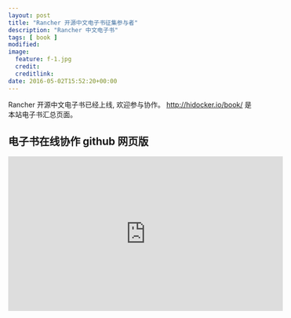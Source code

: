 ```yaml
---
layout: post
title: "Rancher 开源中文电子书征集参与者"
description: "Rancher 中文电子书"
tags: [ book ]
modified: 
image:
  feature: f-1.jpg
  credit: 
  creditlink: 
date: 2016-05-02T15:52:20+00:00
---
```

Rancher 开源中文电子书已经上线, 欢迎参与协作。
http://hidocker.io/book/ 是本站电子书汇总页面。

## 电子书在线协作 github 网页版

<iframe width="560" height="315" src="http://player.youku.com/embed/XMTU1NDk4Mzc2OA==" frameborder="0"> </iframe>




